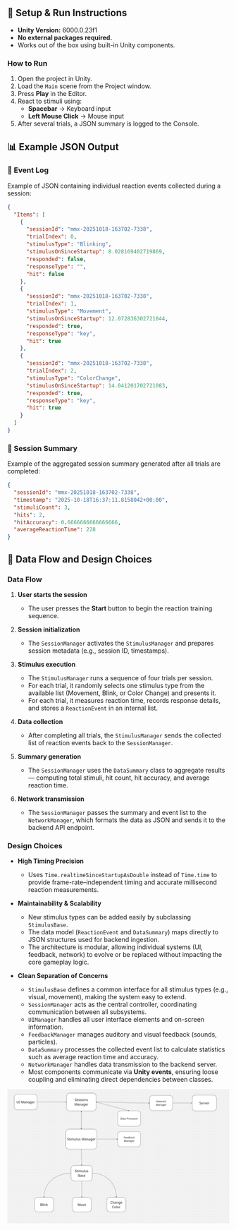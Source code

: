 ## 🧩 Setup & Run Instructions

- **Unity Version:** 6000.0.23f1
- **No external packages required.**
- Works out of the box using built-in Unity components.

### How to Run
1. Open the project in Unity.
2. Load the `Main` scene from the Project window.
3. Press **Play** in the Editor.
4. React to stimuli using:
   - **Spacebar** → Keyboard input  
   - **Left Mouse Click** → Mouse input  
5. After several trials, a JSON summary is logged to the Console.

## 📊 Example JSON Output

### 🔹 Event Log
Example of JSON containing individual reaction events collected during a session:

```json
{
  "Items": [
    {
      "sessionId": "mmx-20251018-163702-7338",
      "trialIndex": 0,
      "stimulusType": "Blinking",
      "stimulusOnSinceStartup": 8.028169402719869,
      "responded": false,
      "responseType": "",
      "hit": false
    },
    {
      "sessionId": "mmx-20251018-163702-7338",
      "trialIndex": 1,
      "stimulusType": "Movement",
      "stimulusOnSinceStartup": 12.072836302721044,
      "responded": true,
      "responseType": "key",
      "hit": true
    },
    {
      "sessionId": "mmx-20251018-163702-7338",
      "trialIndex": 2,
      "stimulusType": "ColorChange",
      "stimulusOnSinceStartup": 14.041201702721083,
      "responded": true,
      "responseType": "key",
      "hit": true
    }
  ]
}

```

### 🔹 Session Summary
Example of the aggregated session summary generated after all trials are completed:

```json
{
  "sessionId": "mmx-20251018-163702-7338",
  "timestamp": "2025-10-18T16:37:11.8158042+00:00",
  "stimuliCount": 3,
  "hits": 2,
  "hitAccuracy": 0.6666666666666666,
  "averageReactionTime": 228
}

```

## 🧠 Data Flow and Design Choices

### Data Flow
1. **User starts the session**  
   - The user presses the **Start** button to begin the reaction training sequence.

2. **Session initialization**  
   - The `SessionManager` activates the `StimulusManager` and prepares session metadata (e.g., session ID, timestamps).

3. **Stimulus execution**  
   - The `StimulusManager` runs a sequence of four trials per session.  
   - For each trial, it randomly selects one stimulus type from the available list (Movement, Blink, or Color Change) and presents it. 
   - For each trial, it measures reaction time, records response details, and stores a `ReactionEvent` in an internal list.

4. **Data collection**  
   - After completing all trials, the `StimulusManager` sends the collected list of reaction events back to the `SessionManager`.

5. **Summary generation**  
   - The `SessionManager` uses the `DataSummary` class to aggregate results — computing total stimuli, hit count, hit accuracy, and average reaction time.

6. **Network transmission**  
   - The `SessionManager` passes the summary and event list to the `NetworkManager`, which formats the data as JSON and sends it to the backend API endpoint.



### Design Choices

- **High Timing Precision**  
  - Uses `Time.realtimeSinceStartupAsDouble` instead of `Time.time` to provide frame-rate–independent timing and accurate millisecond reaction measurements.

- **Maintainability & Scalability**  
  - New stimulus types can be added easily by subclassing `StimulusBase`.  
  - The data model (`ReactionEvent` and `DataSummary`) maps directly to JSON structures used for backend ingestion.  
  - The architecture is modular, allowing individual systems (UI, feedback, network) to evolve or be replaced without impacting the core gameplay logic.

- **Clean Separation of Concerns**  
  - `StimulusBase` defines a common interface for all stimulus types (e.g., visual, movement), making the system easy to extend.  
  - `SessionManager` acts as the central controller, coordinating communication between all subsystems.  
  - `UIManager` handles all user interface elements and on-screen information.  
  - `FeedbackManager` manages auditory and visual feedback (sounds, particles).  
  - `DataSummary` processes the collected event list to calculate statistics such as average reaction time and accuracy.  
  - `NetworkManager` handles data transmission to the backend server.  
  - Most components communicate via **Unity events**, ensuring loose coupling and eliminating direct dependencies between classes.

![Gameplay Screenshot](Docs/screenshot.png)


